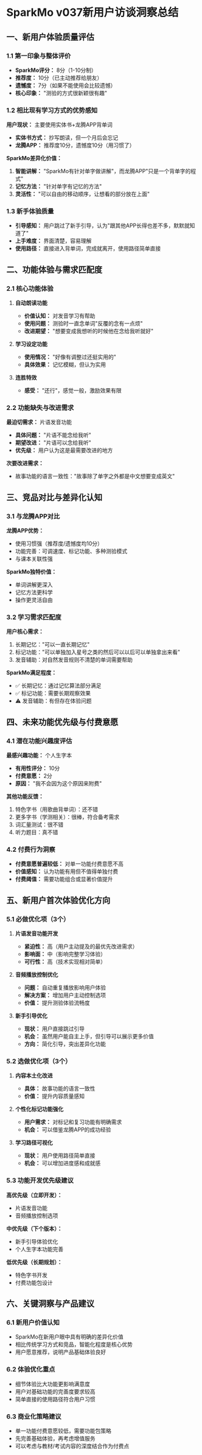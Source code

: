 # SparkMo v037新用户访谈洞察总结

## 一、新用户体验质量评估

### 1.1 第一印象与整体评价
- **SparkMo评分：** 8分（1-10分制）
- **推荐度：** 10分（已主动推荐给朋友）
- **遗憾度：** 7分（如果不能使用会比较遗憾）
- **核心印象：** "测验的方式很新颖很有趣"

### 1.2 相比现有学习方式的优势感知
**用户现状：** 主要使用实体书+龙腾APP背单词
- **实体书方式：** 抄写朗读，但一个月后会忘记
- **龙腾APP：** 推荐度10分，遗憾度10分（用习惯了）

**SparkMo差异化价值：**
1. **智能讲解：** "SparkMo有针对单字做讲解"，而龙腾APP"只是一个背单字的程式"
2. **记忆方法：** "针对单字有记忆的方法"
3. **灵活性：** "可以自由的移动顺序，让想看的部分放在上面"

### 1.3 新手体验质量
- **引导感知：** 用户跳过了新手引导，认为"跟其他APP长得也差不多，默默就知道了"
- **上手难度：** 界面清楚，容易理解
- **使用路径：** 直接进入背单词，完成就离开，使用路径简单直接

## 二、功能体验与需求匹配度

### 2.1 核心功能体验
1. **自动朗读功能**
   - **价值认知：** 对发音学习有帮助
   - **使用问题：** 测验时一直念单词"反覆的念有一点烦"
   - **改进期望：** "想要变成我想听的时候他在念给我听就好"

2. **学习设定功能**
   - **使用情况：** "好像有调整过还挺实用的"
   - **具体效果：** 记忆模糊，但认为实用

3. **连胜特效**
   - **感受：** "还行"，感觉一般，激励效果有限

### 2.2 功能缺失与改进需求
**最迫切需求：** 片语发音功能
- **具体问题：** "片语不能念给我听"
- **期望改进：** "片语可以念给我听"
- **优先级：** 用户认为这是最需要改进的地方

**次要改进需求：**
- 故事功能的语言一致性："故事除了单字之外都是中文想要变成英文"

## 三、竞品对比与差异化认知

### 3.1 与龙腾APP对比
**龙腾APP优势：**
- 使用习惯强（推荐度/遗憾度均10分）
- 功能完善：可调速度、标记功能、多种测验模式
- 与课本关联性强

**SparkMo独特价值：**
- 单词讲解更深入
- 记忆方法更科学
- 操作更灵活自由

### 3.2 学习需求匹配度
**用户核心需求：**
1. 长期记忆："可以一直长期记忆"
2. 标记功能："可以单独加入星号之类的然后可以以后可以单独拿出来看"
3. 发音辅助：对自然发音规则不清楚的单词需要帮助

**SparkMo满足程度：**
- ✅ 长期记忆：通过记忆算法部分满足
- ✅ 标记功能：需要长期观察效果
- ⚠️ 发音辅助：有但存在体验问题

## 四、未来功能优先级与付费意愿

### 4.1 潜在功能兴趣度评估
**最感兴趣功能：** 个人生字本
- **有用性评分：** 10分
- **付费意愿：** 2分
- **原因：** "我不会因为这个原因来附费"

**其他功能反馈：**
1. 特色字书（用歌曲背单词）：还不错
2. 更多字书（学测相关）：很棒，符合备考需求
3. 词汇量测试：很不错
4. 听力题目：真不错

### 4.2 付费行为洞察
- **付费意愿普遍较低：** 对单一功能付费意愿不高
- **价值感知：** 认为功能有用但不值得单独付费
- **付费阈值：** 需要功能组合或显著价值提升

## 五、新用户首次体验优化方向

### 5.1 必做优化项（3个）

1. **片语发音功能开发**
   - **紧迫性：** 高（用户主动提及的最优先改进需求）
   - **影响面：** 中（影响完整学习体验）
   - **可行性：** 高（技术实现相对简单）

2. **音频播放控制优化**
   - **问题：** 自动重复播放影响用户体验
   - **解决方案：** 增加用户主动控制选项
   - **价值：** 提升测验体验流畅度

3. **新手引导优化**
   - **现状：** 用户直接跳过引导
   - **机会：** 虽然用户能自主上手，但引导可以展示更多价值
   - **方向：** 简化引导，突出差异化功能

### 5.2 选做优化项（3个）

1. **内容本土化改进**
   - **具体：** 故事功能的语言一致性
   - **价值：** 提升内容质量感知

2. **个性化标记功能强化**
   - **用户需求：** 对标记和复习功能有明确需求
   - **机会：** 可以借鉴龙腾APP的成功经验

3. **学习路径可视化**
   - **现状：** 用户使用路径简单直接
   - **机会：** 可以增加进度感和成就感

### 5.3 功能开发优先级建议

**高优先级（立即开发）：**
- 片语发音功能
- 音频播放控制选项

**中优先级（下个版本）：**
- 新手引导体验优化
- 个人生字本功能完善

**低优先级（长期规划）：**
- 特色字书开发
- 付费功能包设计

## 六、关键洞察与产品建议

### 6.1 新用户价值认知
- SparkMo在新用户眼中具有明确的差异化价值
- 相比传统学习方式和竞品，智能化程度是核心优势
- 用户愿意推荐，说明产品基础体验良好

### 6.2 体验优化重点
- 细节体验比大功能更影响满意度
- 用户对基础功能的完善度要求较高
- 简单直接的使用路径符合用户习惯

### 6.3 商业化策略建议
- 单一功能付费意愿较低，需要功能包策略
- 先完善基础体验，再考虑增值服务
- 可以考虑与教材/考试内容的深度结合作为付费点
